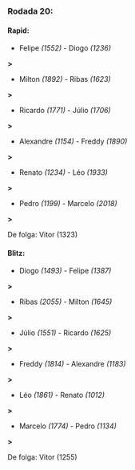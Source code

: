### Rodada 20:

#### Rapid:

* Felipe *(1552)*     -     Diogo *(1236)*

 **>** 
* Milton *(1892)*     -     Ribas *(1623)*

 **>** 
* Ricardo *(1771)*     -     Júlio *(1706)*

 **>** 
* Alexandre *(1154)*     -     Freddy *(1890)*

 **>** 
* Renato *(1234)*     -     Léo *(1933)*

 **>** 
* Pedro *(1199)*     -     Marcelo *(2018)*

 **>** 

De folga: Vitor (1323)

#### Blitz:

* Diogo *(1493)*     -     Felipe *(1387)*

 **>** 
* Ribas *(2055)*     -     Milton *(1645)*

 **>** 
* Júlio *(1551)*     -     Ricardo *(1625)*

 **>** 
* Freddy *(1814)*     -     Alexandre *(1183)*

 **>** 
* Léo *(1861)*     -     Renato *(1012)*

 **>** 
* Marcelo *(1774)*     -     Pedro *(1134)*

 **>** 

De folga: Vitor (1255)

